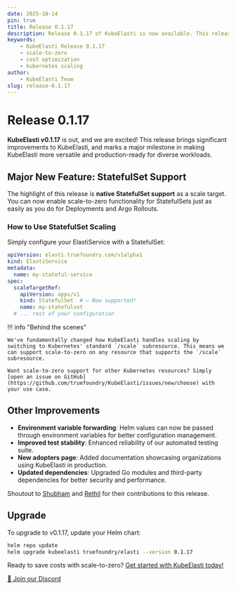 ```yaml
---
date: 2025-10-14
pin: true
title: Release 0.1.17
description: Release 0.1.17 of KubeElasti is now available. This release includes a number of new features and improvements.
keywords: 
    - KubeElasti Release 0.1.17
    - scale-to-zero
    - cost optimization
    - kubernetes scaling
author: 
    - KubeElasti Team
slug: release-0.1.17
---
```


# Release 0.1.17

**KubeElasti v0.1.17** is out, and we are excited! This release brings significant improvements to KubeElasti, and marks a major milestone in making KubeElasti more versatile and production-ready for diverse workloads.


## **Major New Feature: StatefulSet Support**

The highlight of this release is **native StatefulSet support** as a scale target. You can now enable scale-to-zero functionality for StatefulSets just as easily as you do for Deployments and Argo Rollouts.

### How to Use StatefulSet Scaling

Simply configure your ElastiService with a StatefulSet:

```yaml
apiVersion: elasti.truefoundry.com/v1alpha1
kind: ElastiService
metadata:
  name: my-stateful-service
spec:
  scaleTargetRef:
    apiVersion: apps/v1
    kind: StatefulSet  # ← Now supported!
    name: my-statefulset
  # ... rest of your configuration
```
!!! info "Behind the scenes"

    We've fundamentally changed how KubeElasti handles scaling by switching to Kubernetes' standard `/scale` subresource. This means we can support scale-to-zero on any resource that supports the `/scale` subresource.

    Want scale-to-zero support for other Kubernetes resources? Simply [open an issue on GitHub](https://github.com/truefoundry/KubeElasti/issues/new/choose) with your use case.

## **Other Improvements**
- **Environment variable forwarding**: Helm values can now be passed through environment variables for better configuration management.
- **Improved test stability**: Enhanced reliability of our automated testing suite.
- **New adopters page**: Added documentation showcasing organizations using KubeElasti in production.
- **Updated dependencies**: Upgraded Go modules and third-party dependencies for better security and performance.

Shoutout to [Shubham](https://github.com/shubhamrai1993) and [Rethil](https://github.com/rethil) for their contributions to this release.

## **Upgrade**

To upgrade to v0.1.17, update your Helm chart:

```bash
helm repo update
helm upgrade kubeelasti truefoundry/elasti --version 0.1.17
```

Ready to save costs with scale-to-zero? [Get started with KubeElasti today!](https://kubeelasti.dev/src/gs-setup/) 

[💬 Join our Discord](https://discord.gg/qFyN73htgE)

